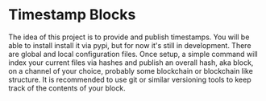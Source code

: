 # Timestamp Blocks

The idea of this project is to provide and publish timestamps. You will be able
to install install it via pypi, but for now it's still in development. There
are global and local configuration files.  Once setup, a simple command will
index your current files via hashes and publish an overall hash, aka block, on
a channel of your choice, probably some blockchain or blockchain like
structure. It is recommended to use git or similar versioning tools to keep
track of the contents of your block.
